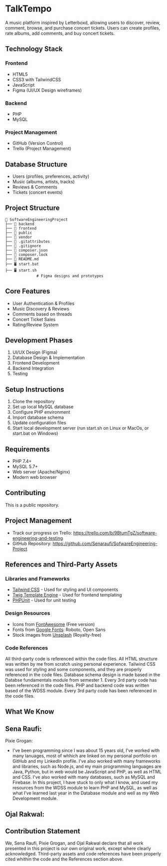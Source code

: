 # TalkTempo 

A music platform inspired by Letterboxd, allowing users to discover, review, comment, browse, and purchase concert tickets. Users can create profiles, rate albums, add comments, and buy concert tickets.

## Technology Stack

### Frontend
- HTML5
- CSS3 with TailwindCSS
- JavaScript
- Figma (UI/UX Design wireframes)

### Backend
- PHP
- MySQL

### Project Management
- GitHub (Version Control)
- Trello (Project Management)

## Database Structure
- Users (profiles, preferences, activity)
- Music (albums, artists, tracks)
- Reviews & Comments
- Tickets (concert events)

## Project Structure
```
📂 SoftwareEngineeringProject
├── 📂 backend
├── 📂 frontend
├── 📂 public
├── 📂 vendor
├── 📄 .gitattributes
├── 📄 .gitignore
├── 📄 composer.json
├── 📄 composer.lock
├── 📄 README.md
├── 🖥️ start.bat
├── 🖥️ start.sh
              # Figma designs and prototypes
```

## Core Features
- User Authentication & Profiles
- Music Discovery & Reviews
- Comments based on threads
- Concert Ticket Sales
- Rating/Review System

## Development Phases
1. UI/UX Design (Figma)
2. Database Design & Implementation
3. Frontend Development
4. Backend Integration
5. Testing 

## Setup Instructions
1. Clone the repository
2. Set up local MySQL database
3. Configure PHP environment
4. Import database schema
5. Update configuration files
6. Start local development server (run start.sh on Linux or MacOs, or start.bat on Windows)

## Requirements
- PHP 7.4+
- MySQL 5.7+
- Web server (Apache/Nginx)
- Modern web browser

## Contributing
This is a public repository.

## Project Management
- Track our progress on Trello: https://trello.com/b/9BtumTgZ/software-engineering-and-testing
- GitHub Repository: https://github.com/Senaraufi/SofwareEngineering-Project

## References and Third-Party Assets

### Libraries and Frameworks
- [Tailwind CSS](https://tailwindcss.com/) - Used for styling and UI components
- [Twig Template Engine](https://twig.symfony.com/) - Used for frontend templating
- [PHPUnit](https://phpunit.de/) - Used for unit testing

### Design Resources
- Icons from [FontAwesome](https://fontawesome.com/) (Free version)
- Fonts from [Google Fonts](https://fonts.google.com/): Roboto, Open Sans
- Stock images from [Unsplash](https://unsplash.com/) (Royalty-free)

### Code References
All third-party code is referenced within the code files.
All HTML structure was written by me from scratch using personal experience.
Tailwind CSS was used for styling and some components, and they are properly referenced in the code files.
Database schema design is made based in the Databse fundamentals module from semester 1. Every 3rd party code has been referenced in the code files.
PHP and backend code was written based of the WDSS module. Every 3rd party code has been referenced in the code files.

## What We Know
Sena Raufi: 
- 

Pixie Grogan: 
- I've been programming since I was about 15 years old, I've worked with many lanuages, most of whhich are linked on my personal portfolio on GitHub and my LinkedIn profile. I've also worked with many frameworks and libraries, such as Node.js, and my main programming languages are Java, Python, but in web would be JavaScript and PHP, as well as HTML and CSS. I've also worked with many databases, such as MySQL and Firebase. In this project, I have stuck to only what I know, and used my resources from the WDSS module to learn PHP and MySQL, as well as what I've learned last year in the Database module and well as my Web Development module.


Ojal Rakwal: 
- 


## Contribution Statement

We, Sena Raufi, Pixie Grogan, and Ojal Rakwal declare that all work presented in this project is our own original work, except where clearly acknowledged. Third-party assets and code references have been properly cited whithin the code and the References section above.

